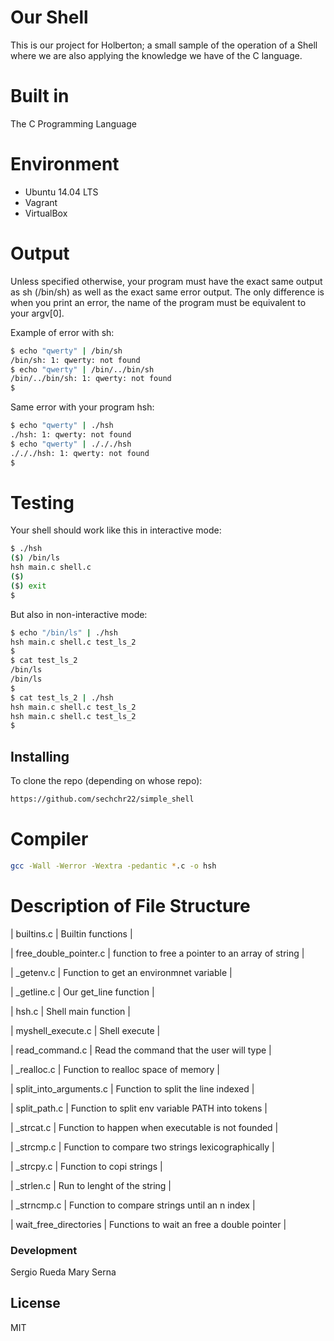 # Our Shell
This is our project for Holberton; a small sample of the operation of a Shell where we are also applying the knowledge we have of the C language.

# Built in
The C Programming Language

# Environment
- Ubuntu 14.04 LTS
- Vagrant
- VirtualBox

# Output
Unless specified otherwise, your program must have the exact same output as sh (/bin/sh) as well as the exact same error output.
The only difference is when you print an error, the name of the program must be equivalent to your argv[0].

Example of error with sh:
```sh
$ echo "qwerty" | /bin/sh
/bin/sh: 1: qwerty: not found
$ echo "qwerty" | /bin/../bin/sh
/bin/../bin/sh: 1: qwerty: not found
$
```
Same error with your program hsh:
```sh
$ echo "qwerty" | ./hsh
./hsh: 1: qwerty: not found
$ echo "qwerty" | ./././hsh
./././hsh: 1: qwerty: not found
$
```
# Testing
Your shell should work like this in interactive mode:
```sh
$ ./hsh
($) /bin/ls
hsh main.c shell.c
($)
($) exit
$
```
But also in non-interactive mode:
```sh
$ echo "/bin/ls" | ./hsh
hsh main.c shell.c test_ls_2
$
$ cat test_ls_2
/bin/ls
/bin/ls
$
$ cat test_ls_2 | ./hsh
hsh main.c shell.c test_ls_2
hsh main.c shell.c test_ls_2
$
```
## Installing
To clone the repo (depending on whose repo):
```sh
https://github.com/sechchr22/simple_shell
```

# Compiler
```sh
gcc -Wall -Werror -Wextra -pedantic *.c -o hsh
```

# Description of File Structure
| builtins.c | Builtin functions |

| free_double_pointer.c | function to free a pointer to an array of string |

| _getenv.c | Function to get an environmnet variable |

| _getline.c | Our get_line function |

| hsh.c | Shell main function |

| myshell_execute.c | Shell execute |

| read_command.c | Read the command that the user will type |

| _realloc.c | Function to realloc space of memory |

| split_into_arguments.c | Function to split the line indexed |

| split_path.c | Function to split env variable PATH into tokens |

| _strcat.c | Function to happen when executable is not founded |

| _strcmp.c | Function to compare two strings lexicographically |

| _strcpy.c | Function to copi strings |

| _strlen.c | Run to lenght of the string |

| _strncmp.c | Function to compare strings until an  n index |

| wait_free_directories | Functions to wait an free a double pointer |


### Development

Sergio Rueda
Mary Serna

License
----
MIT

